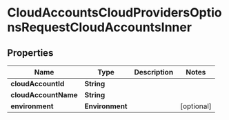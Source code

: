 

# CloudAccountsCloudProvidersOptionsRequestCloudAccountsInner


## Properties

| Name | Type | Description | Notes |
|------------ | ------------- | ------------- | -------------|
|**cloudAccountId** | **String** |  |  |
|**cloudAccountName** | **String** |  |  |
|**environment** | **Environment** |  |  [optional] |



